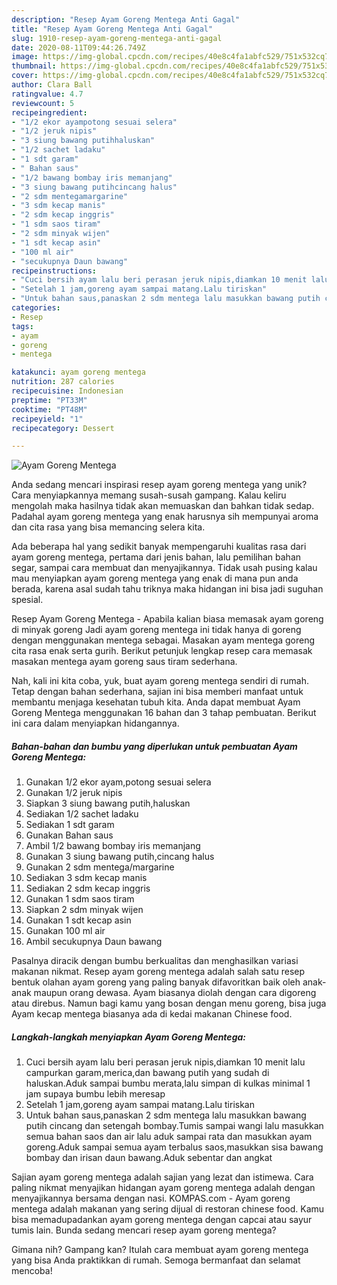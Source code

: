 ```yaml
---
description: "Resep Ayam Goreng Mentega Anti Gagal"
title: "Resep Ayam Goreng Mentega Anti Gagal"
slug: 1910-resep-ayam-goreng-mentega-anti-gagal
date: 2020-08-11T09:44:26.749Z
image: https://img-global.cpcdn.com/recipes/40e8c4fa1abfc529/751x532cq70/ayam-goreng-mentega-foto-resep-utama.jpg
thumbnail: https://img-global.cpcdn.com/recipes/40e8c4fa1abfc529/751x532cq70/ayam-goreng-mentega-foto-resep-utama.jpg
cover: https://img-global.cpcdn.com/recipes/40e8c4fa1abfc529/751x532cq70/ayam-goreng-mentega-foto-resep-utama.jpg
author: Clara Ball
ratingvalue: 4.7
reviewcount: 5
recipeingredient:
- "1/2 ekor ayampotong sesuai selera"
- "1/2 jeruk nipis"
- "3 siung bawang putihhaluskan"
- "1/2 sachet ladaku"
- "1 sdt garam"
- " Bahan saus"
- "1/2 bawang bombay iris memanjang"
- "3 siung bawang putihcincang halus"
- "2 sdm mentegamargarine"
- "3 sdm kecap manis"
- "2 sdm kecap inggris"
- "1 sdm saos tiram"
- "2 sdm minyak wijen"
- "1 sdt kecap asin"
- "100 ml air"
- "secukupnya Daun bawang"
recipeinstructions:
- "Cuci bersih ayam lalu beri perasan jeruk nipis,diamkan 10 menit lalu campurkan garam,merica,dan bawang putih yang sudah di haluskan.Aduk sampai bumbu merata,lalu simpan di kulkas minimal 1 jam supaya bumbu lebih meresap"
- "Setelah 1 jam,goreng ayam sampai matang.Lalu tiriskan"
- "Untuk bahan saus,panaskan 2 sdm mentega lalu masukkan bawang putih cincang dan setengah bombay.Tumis sampai wangi lalu masukkan semua bahan saos dan air lalu aduk sampai rata dan masukkan ayam goreng.Aduk sampai semua ayam terbalus saos,masukkan sisa bawang bombay dan irisan daun bawang.Aduk sebentar dan angkat"
categories:
- Resep
tags:
- ayam
- goreng
- mentega

katakunci: ayam goreng mentega 
nutrition: 287 calories
recipecuisine: Indonesian
preptime: "PT33M"
cooktime: "PT48M"
recipeyield: "1"
recipecategory: Dessert

---
```



![Ayam Goreng Mentega](https://img-global.cpcdn.com/recipes/40e8c4fa1abfc529/751x532cq70/ayam-goreng-mentega-foto-resep-utama.jpg)

Anda sedang mencari inspirasi resep ayam goreng mentega yang unik? Cara menyiapkannya memang susah-susah gampang. Kalau keliru mengolah maka hasilnya tidak akan memuaskan dan bahkan tidak sedap. Padahal ayam goreng mentega yang enak harusnya sih mempunyai aroma dan cita rasa yang bisa memancing selera kita.

Ada beberapa hal yang sedikit banyak mempengaruhi kualitas rasa dari ayam goreng mentega, pertama dari jenis bahan, lalu pemilihan bahan segar, sampai cara membuat dan menyajikannya. Tidak usah pusing kalau mau menyiapkan ayam goreng mentega yang enak di mana pun anda berada, karena asal sudah tahu triknya maka hidangan ini bisa jadi suguhan spesial.

Resep Ayam Goreng Mentega - Apabila kalian biasa memasak ayam goreng di minyak goreng Jadi ayam goreng mentega ini tidak hanya di goreng dengan menggunakan mentega sebagai. Masakan ayam mentega goreng cita rasa enak serta gurih. Berikut petunjuk lengkap resep cara memasak masakan mentega ayam goreng saus tiram sederhana.


Nah, kali ini kita coba, yuk, buat ayam goreng mentega sendiri di rumah. Tetap dengan bahan sederhana, sajian ini bisa memberi manfaat untuk membantu menjaga kesehatan tubuh kita. Anda dapat membuat Ayam Goreng Mentega menggunakan 16 bahan dan 3 tahap pembuatan. Berikut ini cara dalam menyiapkan hidangannya.

<!--inarticleads1-->

##### Bahan-bahan dan bumbu yang diperlukan untuk pembuatan Ayam Goreng Mentega:

1. Gunakan 1/2 ekor ayam,potong sesuai selera
1. Gunakan 1/2 jeruk nipis
1. Siapkan 3 siung bawang putih,haluskan
1. Sediakan 1/2 sachet ladaku
1. Sediakan 1 sdt garam
1. Gunakan  Bahan saus
1. Ambil 1/2 bawang bombay iris memanjang
1. Gunakan 3 siung bawang putih,cincang halus
1. Gunakan 2 sdm mentega/margarine
1. Sediakan 3 sdm kecap manis
1. Sediakan 2 sdm kecap inggris
1. Gunakan 1 sdm saos tiram
1. Siapkan 2 sdm minyak wijen
1. Gunakan 1 sdt kecap asin
1. Gunakan 100 ml air
1. Ambil secukupnya Daun bawang


Pasalnya diracik dengan bumbu berkualitas dan menghasilkan variasi makanan nikmat. Resep ayam goreng mentega adalah salah satu resep bentuk olahan ayam goreng yang paling banyak difavoritkan baik oleh anak-anak maupun orang dewasa. Ayam biasanya diolah dengan cara digoreng atau direbus. Namun bagi kamu yang bosan dengan menu goreng, bisa juga Ayam kecap mentega biasanya ada di kedai makanan Chinese food. 

<!--inarticleads2-->

##### Langkah-langkah menyiapkan Ayam Goreng Mentega:

1. Cuci bersih ayam lalu beri perasan jeruk nipis,diamkan 10 menit lalu campurkan garam,merica,dan bawang putih yang sudah di haluskan.Aduk sampai bumbu merata,lalu simpan di kulkas minimal 1 jam supaya bumbu lebih meresap
1. Setelah 1 jam,goreng ayam sampai matang.Lalu tiriskan
1. Untuk bahan saus,panaskan 2 sdm mentega lalu masukkan bawang putih cincang dan setengah bombay.Tumis sampai wangi lalu masukkan semua bahan saos dan air lalu aduk sampai rata dan masukkan ayam goreng.Aduk sampai semua ayam terbalus saos,masukkan sisa bawang bombay dan irisan daun bawang.Aduk sebentar dan angkat


Sajian ayam goreng mentega adalah sajian yang lezat dan istimewa. Cara paling nikmat menyajikan hidangan ayam goreng mentega adalah dengan menyajikannya bersama dengan nasi. KOMPAS.com - Ayam goreng mentega adalah makanan yang sering dijual di restoran chinese food. Kamu bisa memadupadankan ayam goreng mentega dengan capcai atau sayur tumis lain. Bunda sedang mencari resep ayam goreng mentega? 

Gimana nih? Gampang kan? Itulah cara membuat ayam goreng mentega yang bisa Anda praktikkan di rumah. Semoga bermanfaat dan selamat mencoba!
